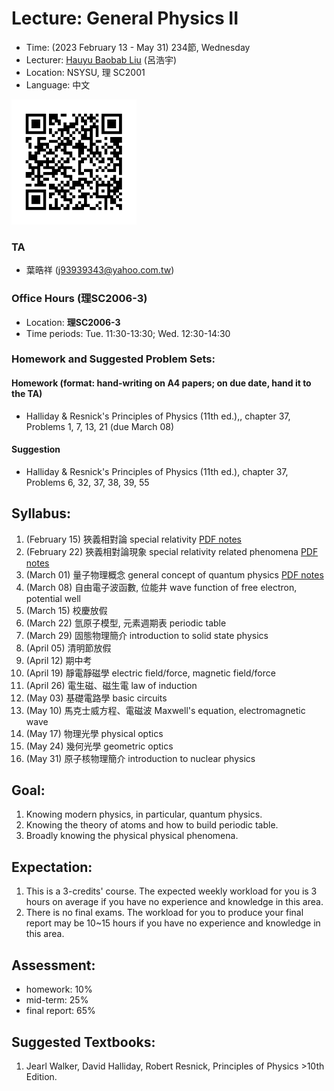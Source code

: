 # Lecture: General Physics II
* Time: (2023 February 13 - May 31) 234節, Wednesday
* Lecturer: [Hauyu Baobab Liu](https://baobabyoo.github.io/) (呂浩宇)
* Location: NSYSU, 理 SC2001
* Language: 中文

<img src="./images/Lecture_GeneralPhysics_2023Feb_QR.png" alt="QRcode" width="200px"/>

### TA
- 葉晧祥 (j93939343@yahoo.com.tw)

### Office Hours (理SC2006-3)
- Location: **理SC2006-3**
- Time periods: Tue. 11:30-13:30; Wed. 12:30-14:30

### Homework and Suggested Problem Sets:
#### Homework (format: hand-writing on A4 papers; on due date, hand it to the TA)
- Halliday & Resnick's Principles of Physics (11th ed.),, chapter 37, Problems 1, 7, 13, 21 (due March 08)

#### Suggestion
- Halliday & Resnick's Principles of Physics (11th ed.), chapter 37, Problems 6, 32, 37, 38, 39, 55

## Syllabus:
1. (February 15) 狹義相對論 special relativity [PDF notes](https://github.com/baobabyoo/Lecture_GeneralPhysics_2023Feb/blob/master/lecture_notes/SpecialRelativity_part1.pdf)
2. (February 22) 狹義相對論現象 special relativity related phenomena [PDF notes](https://github.com/baobabyoo/Lecture_GeneralPhysics_2023Feb/blob/master/lecture_notes/SpecialRelativity_part2.pdf)
3. (March 01) 量子物理概念 general concept of quantum physics [PDF notes](https://github.com/baobabyoo/Lecture_GeneralPhysics_2023Feb/blob/master/lecture_notes/QuantumPhysics_part1.pdf)
4. (March 08) 自由電子波函數, 位能井 wave function of free electron, potential well
5. (March 15) 校慶放假
6. (March 22) 氫原子模型, 元素週期表 periodic table
7. (March 29) 固態物理簡介 introduction to solid state physics
8. (April 05) 清明節放假
9. (April 12) 期中考
10. (April 19) 靜電靜磁學 electric field/force, magnetic field/force
11. (April 26) 電生磁、磁生電 law of induction
12. (May 03) 基礎電路學 basic circuits
13. (May 10) 馬克士威方程、電磁波 Maxwell's equation, electromagnetic wave
14. (May 17) 物理光學 physical optics
15. (May 24) 幾何光學 geometric optics
16. (May 31) 原子核物理簡介 introduction to nuclear physics

## Goal:
1. Knowing modern physics, in particular, quantum physics.
2. Knowing the theory of atoms and how to build periodic table.
3. Broadly knowing the physical physical phenomena.

## Expectation:
1. This is a 3-credits' course. The expected weekly workload for you is 3 hours on average if you have no experience and knowledge in this area.
2. There is no final exams. The workload for you to produce your final report may be 10~15 hours if you have no experience and knowledge in this area.

## Assessment:
- homework: 10%
- mid-term: 25%
- final report: 65%

## Suggested Textbooks:
1. Jearl Walker, David Halliday, Robert Resnick, Principles of Physics >10th Edition.
